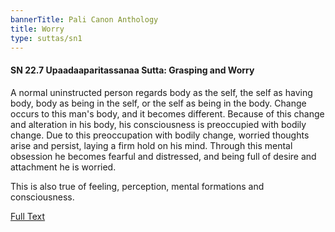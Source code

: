 ```yaml
---
bannerTitle: Pali Canon Anthology
title: Worry
type: suttas/sn1
---
```


#### SN 22.7 Upaadaaparitassanaa Sutta: Grasping and Worry

A normal uninstructed person regards body as the self, the self as having body,
body as being in the self, or the self as being in the body. Change occurs to
this man's body, and it becomes different. Because of this change and
alteration in his body, his consciousness is preoccupied with bodily change.
Due to this preoccupation with bodily change, worried thoughts arise and
persist, laying a firm hold on his mind. Through this mental obsession he
becomes fearful and distressed, and being full of desire and attachment he is
worried.  

This is also true of feeling, perception, mental formations and consciousness.


[Full Text](https://accesstoinsight.org/tipitaka/sn/sn22/sn22.007.wlsh.html)
